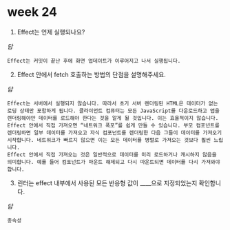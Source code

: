# week 24

1. Effect는 언제 실행되나요?

_답_

```
Effect는 커밋이 끝난 후에 화면 업데이트가 이루어지고 나서 실행됩니다.
```

2. Effect 안에서 fetch 호출하는 방법의 단점을 설명해주세요.

_답_

```
Effect는 서버에서 실행되지 않습니다. 따라서 초기 서버 렌더링된 HTML은 데이터가 없는 로딩 상태만 포함하게 됩니다. 클라이언트 컴퓨터는 모든 JavaScript를 다운로드하고 앱을 렌더링해야만 데이터를 로드해야 한다는 것을 알게 될 것입니다. 이는 효율적이지 않습니다.
Effect 안에서 직접 가져오면 “네트워크 폭포”를 쉽게 만들 수 있습니다. 부모 컴포넌트를 렌더링하면 일부 데이터를 가져오고 자식 컴포넌트를 렌더링한 다음 그들이 데이터를 가져오기 시작합니다. 네트워크가 빠르지 않으면 이는 모든 데이터를 병렬로 가져오는 것보다 훨씬 느립니다.
Effect 안에서 직접 가져오는 것은 일반적으로 데이터를 미리 로드하거나 캐시하지 않음을 의미합니다. 예를 들어 컴포넌트가 마운트 해제되고 다시 마운트되면 데이터를 다시 가져와야 합니다.
```

3. 린터는 effect 내부에서 사용된 모든 반응형 값이 \_\_\_\_으로 지정되었는지 확인합니다.

_답_

```
종속성
```
